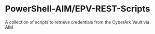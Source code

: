 # PowerShell-AIM/EPV-REST-Scripts
A collection of scripts to retrieve credentials from the CyberArk Vault via AIM
